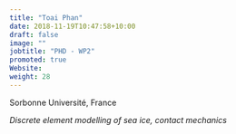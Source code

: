 ```yaml
---
title: "Toai Phan"
date: 2018-11-19T10:47:58+10:00
draft: false
image: ""
jobtitle: "PHD - WP2"
promoted: true
Website:
weight: 28
---
```


Sorbonne Université, France

*Discrete element modelling of sea ice, contact mechanics*
